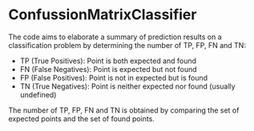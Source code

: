 # ConfussionMatrixClassifier

The code aims to elaborate a summary of prediction results on a classification problem by determining the number of TP, FP, FN and TN:

- TP (True Positives): Point is both expected and found
- FN (False Negatives): Point is expected but not found
- FP (False Positives): Point is not in expected but is found
- TN (True Negatives): Point is neither expected nor found (usually undefined)

The number of TP, FP, FN and TN is obtained by comparing the set of expected points and the set of found points.
